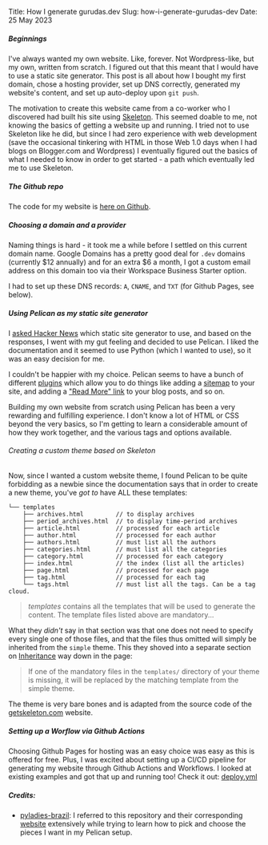 Title: How I generate gurudas.dev
Slug: how-i-generate-gurudas-dev
Date: 25 May 2023

##### Beginnings

I've always wanted my own website. Like, forever. Not Wordpress-like, but my
own, written from scratch. I figured out that this meant that I would have to
use a static site generator. This post is all about how I bought my first
domain, chose a hosting provider, set up DNS correctly, generated my website's
content, and set up auto-deploy upon `git push`.

The motivation to create this website came from a co-worker who I discovered had
built his site using [Skeleton](http://getskeleton.com/). This seemed doable to
me, not knowing the basics of getting a website up and running. I tried not to use
Skeleton like he did, but since I had zero experience with web development (save
the occasional tinkering with HTML in those Web 1.0 days when I had blogs on
Blogger.com and Wordpress) I eventually figured out the basics of what I needed
to know in order to get started - a path which eventually led me to use
Skeleton.

##### The Github repo

The code for my website is [here on
Github](https://github.com/guru-das-s/guru-das-s.github.io).

##### Choosing a domain and a provider

Naming things is hard - it took me a while before I settled on this current
domain name. Google Domains has a pretty good deal for `.dev` domains (currently
$12 annually) and for an extra $6 a month, I got a custom email address on this
domain too via their Workspace Business Starter option.

I had to set up these DNS records: `A`, `CNAME`, and `TXT` (for Github Pages,
see below).

##### Using Pelican as my static site generator

I [asked Hacker News](https://news.ycombinator.com/item?id=35019343) which
static site generator to use, and based on the responses, I went with my gut
feeling and decided to use Pelican. I liked the documentation and it seemed to
use Python (which I wanted to use), so it was an easy decision for me.

I couldn't be happier with my choice. Pelican seems to have a bunch of different
[plugins](https://github.com/pelican-plugins) which allow you to do things like
adding a [sitemap](https://github.com/pelican-plugins/sitemap) to your site, and
adding a ["Read More" link](https://github.com/pelican-plugins/read-more) to
your blog posts, and so on.

Building my own website from scratch using Pelican has been a very rewarding and
fulfilling experience. I don't know a lot of HTML or CSS beyond the very basics,
so I'm getting to learn a considerable amount of how they work together, and the
various tags and options available.

###### Creating a custom theme based on Skeleton

Now, since I wanted a custom website theme, I found Pelican to be quite
forbidding as a newbie since the documentation says that in order to create a
new theme, you've <i> got to </i> have ALL these templates:

    └── templates
        ├── archives.html         // to display archives
        ├── period_archives.html  // to display time-period archives
        ├── article.html          // processed for each article
        ├── author.html           // processed for each author
        ├── authors.html          // must list all the authors
        ├── categories.html       // must list all the categories
        ├── category.html         // processed for each category
        ├── index.html            // the index (list all the articles)
        ├── page.html             // processed for each page
        ├── tag.html              // processed for each tag
        └── tags.html             // must list all the tags. Can be a tag cloud.

> <i> templates </i> contains all the templates that will be used to generate
> the content. The template files listed above are mandatory...

What they <i> didn't </i> say in that section was that one does not need to
specify every single one of those files, and that the files thus omitted will
simply be inherited from the `simple` theme. This they shoved into a separate
section on
[Inheritance](https://docs.getpelican.com/en/latest/themes.html#inheritance) way
down in the page:

> If one of the mandatory files in the `templates/` directory of your theme is
> missing, it will be replaced by the matching template from the simple theme.

The theme is very bare bones and is adapted from the source code of the
[getskeleton.com](getskeleton.com) website.

##### Setting up a Worflow via Github Actions

Choosing Github Pages for hosting was an easy choice was easy as this is offered
for free. Plus, I was excited about setting up a CI/CD pipeline for generating
my website through Github Actions and Workflows. I looked at existing examples
and got that up and running too! Check it out:
[deploy.yml](https://github.com/guru-das-s/guru-das-s.github.io/blob/master/.github/workflows/deploy.yml)

##### Credits:

- [pyladies-brazil](https://github.com/pyladies-brazil/br-pyladies-pelican): I
  referred to this repository and their corresponding
  [website](http://brasil.pyladies.com/) extensively while trying to learn how
  to pick and choose the pieces I want in my Pelican setup.
